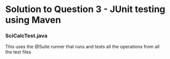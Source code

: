# Solution to Question 3 - JUnit testing using Maven

### SciCalcTest.java
This uses the @Suite runner that runs and tests all the operations from all the test files